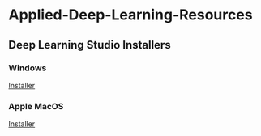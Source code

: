 # Applied-Deep-Learning-Resources

## Deep Learning Studio Installers

### Windows
[Installer](https://drive.google.com/file/d/1kEsx4jV5_FzLNXgwKGxEsqUeNBZ188vO/view?usp=sharing)

### Apple MacOS
[Installer](https://drive.google.com/file/d/1DJ8mldBuWLxLzp-Vef-Q1GtD4s7dpjQ6/view?usp=sharing)
